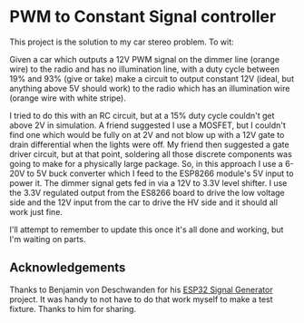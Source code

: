 # PWM to Constant Signal controller

This project is the solution to my car stereo problem. To wit:

Given a car which outputs a 12V PWM signal on the dimmer line (orange wire) to
the radio and has no illumination line, with a duty cycle between 19% and 93%
(give or take) make a circuit to output constant 12V (ideal, but anything above
5V should work) to the radio which has an illumination wire (orange wire with
white stripe).

I tried to do this with an RC circuit, but at a 15% duty cycle couldn't get
above 2V in simulation. A friend suggested I use a MOSFET, but I couldn't find
one which would be fully on at 2V and not blow up with a 12V gate to drain
differential when the lights were off. My friend then suggested a gate driver
circuit, but at that point, soldering all those discrete components was going to
make for a physically large package. So, in this approach I use a 6-20V to 5V
buck converter which I feed to the ESP8266 module's 5V input to power it. The
dimmer signal gets fed in via a 12V to 3.3V level shifter. I use the 3.3V
regulated output from the ES8266 board to drive the low voltage side and the 12V
input from the car to drive the HV side and it should all work just fine.

I'll attempt to remember to update this once it's all done and working, but I'm
waiting on parts.

## Acknowledgements

Thanks to Benjamin von Deschwanden for his
[ESP32 Signal Generator](https://github.com/vdeschwb/esp32-signal-generator)
project. It was handy to not have to do that work myself to make a test
fixture. Thanks to him for sharing.
